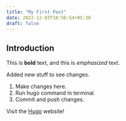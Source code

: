```yaml
---
title: "My First Post"
date: 2022-12-03T10:56:54+05:30
draft: false
---
```


## Introduction

This is **bold** text, and this is _emphasized_ text.

Added new stuff to see changes.

1. Make changes here.
2. Run hugo command in terminal.
3. Commit and push changes.

Visit the [Hugo](https://gohugo.io) website!
